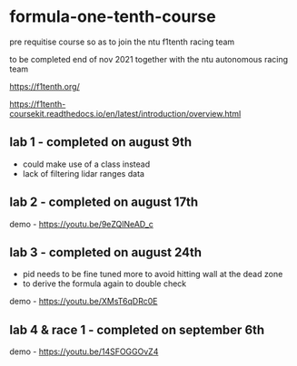 # formula-one-tenth-course

pre requitise course so as to join the ntu f1tenth racing team 

to be completed end of nov 2021 together with the ntu autonomous racing team

https://f1tenth.org/

https://f1tenth-coursekit.readthedocs.io/en/latest/introduction/overview.html

## lab 1 - completed on august 9th

- could make use of a class instead
- lack of filtering lidar ranges data

## lab 2 - completed on august 17th

demo - https://youtu.be/9eZQlNeAD_c
    
## lab 3 - completed on august 24th

- pid needs to be fine tuned more to avoid hitting wall at the dead zone
- to derive the formula again to double check

demo - https://youtu.be/XMsT6qDRc0E

## lab 4 & race 1 - completed on september 6th

demo - https://youtu.be/14SFOGGOvZ4
